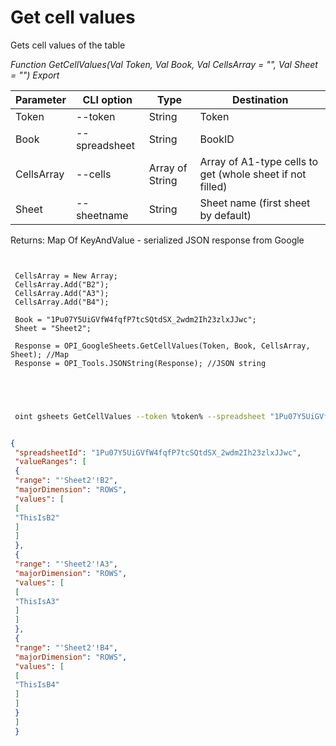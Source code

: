 ﻿---
sidebar_position: 3
---

# Get cell values
 Gets cell values of the table


*Function GetCellValues(Val Token, Val Book, Val CellsArray = "", Val Sheet = "") Export*

 | Parameter | CLI option | Type | Destination |
 |-|-|-|-|
 | Token | --token | String | Token |
 | Book | --spreadsheet | String | BookID |
 | CellsArray | --cells | Array of String | Array of A1-type cells to get (whole sheet if not filled) |
 | Sheet | --sheetname | String | Sheet name (first sheet by default) |

 
 Returns: Map Of KeyAndValue - serialized JSON response from Google

```bsl title="Code example"
	
 
 CellsArray = New Array;
 CellsArray.Add("B2");
 CellsArray.Add("A3");
 CellsArray.Add("B4");
 
 Book = "1Pu07Y5UiGVfW4fqfP7tcSQtdSX_2wdm2Ih23zlxJJwc";
 Sheet = "Sheet2";
 
 Response = OPI_GoogleSheets.GetCellValues(Token, Book, CellsArray, Sheet); //Map
 Response = OPI_Tools.JSONString(Response); //JSON string
 
 
	
```

```sh title="CLI command example"
 
 oint gsheets GetCellValues --token %token% --spreadsheet "1Pu07Y5UiGVfW4fqfP7tcSQtdSX_2wdm2Ih23zlxJJwc" --cells %cells% --sheetname "Sheet2"


```


```json title="Result"

{
 "spreadsheetId": "1Pu07Y5UiGVfW4fqfP7tcSQtdSX_2wdm2Ih23zlxJJwc",
 "valueRanges": [
 {
 "range": "'Sheet2'!B2",
 "majorDimension": "ROWS",
 "values": [
 [
 "ThisIsB2"
 ]
 ]
 },
 {
 "range": "'Sheet2'!A3",
 "majorDimension": "ROWS",
 "values": [
 [
 "ThisIsA3"
 ]
 ]
 },
 {
 "range": "'Sheet2'!B4",
 "majorDimension": "ROWS",
 "values": [
 [
 "ThisIsB4"
 ]
 ]
 }
 ]
 }

```
